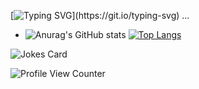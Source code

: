 [![Typing SVG](https://readme-typing-svg.demolab.com?font=Fira+Code&pause=1000&color=F7D42E&background=FF47EEDE&width=435&lines=%F0%9F%91%8B+Hi%2C+I%E2%80%99m+%40Kalixt044+-+%F0%9F%91%80+I%E2%80%99m+interested+in+Java%2C+DataBases%2C+Web+Dev.+%F0%9F%8C%B1+I%E2%80%99m+currently+learning+...)](https://git.io/typing-svg)
...
- ![Anurag's GitHub stats](https://github-readme-stats.vercel.app/api?username=Kalixt044&show_icons=true&theme=radical)
[![Top Langs](https://github-readme-stats.vercel.app/api/top-langs/?username=Kalixt044)](https://github.com/anuraghazra/github-readme-stats)

<!---
Kalixt044/Kalixt044 is a ✨ special ✨ repository because its `README.md` (this file) appears on your GitHub profile.
You can click the Preview link to take a look at your changes.
--->
![Jokes Card](https://readme-jokes.vercel.app/api)

![Profile View Counter](https://komarev.com/ghpvc/?username=Kalixt044) 
